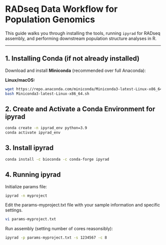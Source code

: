 # RADseq Data Workflow for Population Genomics

This guide walks you through installing the tools, running `ipyrad` for RADseq assembly, and performing downstream population structure analyses in R.

---

## 1. Installing Conda (if not already installed)

Download and install **Miniconda** (recommended over full Anaconda):

**Linux/macOS:**
```bash
wget https://repo.anaconda.com/miniconda/Miniconda3-latest-Linux-x86_64.sh
bash Miniconda3-latest-Linux-x86_64.sh
```

## 2. Create and Activate a Conda Environment for ipyrad
```bash
conda create -n ipyrad_env python=3.9
conda activate ipyrad_env
```

## 3. Install ipyrad
```bash
conda install -c bioconda -c conda-forge ipyrad
```

## 4. Running ipyrad
Initialize params file:
```bash
ipyrad -n myproject
```
Edit the params-myproject.txt file with your sample information and specific settings.
```bash
vi params-myproject.txt
```
Run assembly (setting number of cores reasonsibly):
```bash
ipyrad -p params-myproject.txt -s 1234567 -c 8
```
